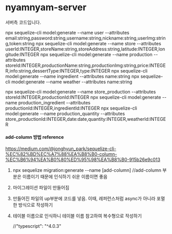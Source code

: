 # nyamnyam-server

서버측 코드입니다.

npx sequelize-cli model:generate --name user --attributes email:string,password:string,username:string,nickname:string,userImg:string,token:string
npx sequelize-cli model:generate --name store --attributes userId:INTEGER,storeName:string,storeAddress:string,latitude:INTEGER,longitude:INTEGER
npx sequelize-cli model:generate --name production --attributes storeId:INTEGER,productionName:string,productionImg:string,price:INTEGER,info:string,dessertType:INTEGER,type:INTEGER
npx sequelize-cli model:generate --name ingredient --attributes name:string
npx sequelize-cli model:generate --name weather --attributes name:string

npx sequelize-cli model:generate --name store_production --attributes storeId:INTEGER,productionId:INTEGER
npx sequelize-cli model:generate --name production_ingredient --attributes productionId:INTEGER,ingredientId:INTEGER
npx sequelize-cli model:generate --name production_quantity --attributes store_productionId:INTEGER,date:date,quantity:INTEGER,weatherId:INTEGER

#### add-column 방법 reference
https://medium.com/@jonghyun_park/sequelize-cli-%EC%82%BD%EC%A7%88%EA%B8%B0-column-%EC%B6%94%EA%B0%80%ED%95%98%EA%B8%B0-915b26e9c013

1. npx sequelize migration:generate --name [add-column] //add-column 부분은 이름이기 때문에 인식하기 쉬운 이름이면 좋음
2. 마이그레이션 파일이 만들어짐
3. 만들어진 파일의 up부분에 코드를 넣음. 이때, 레퍼런스처럼 async가 아니라 포멀한 방식으로 작성하기
4. 테이블 이름으로 인식하니 테이블 이름 참고하여 복수형으로 작성하기

    //"typescript": "^4.0.3"